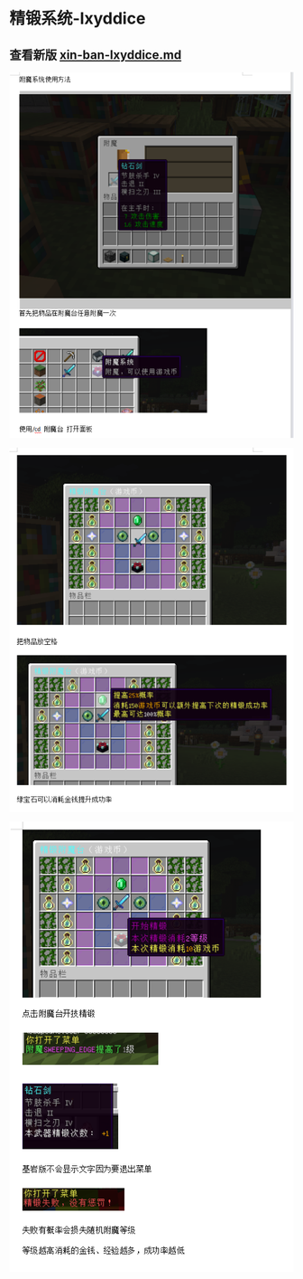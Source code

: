 # 精锻系统-lxyddice

## 查看新版 [xin-ban-lxyddice.md](xin-ban-lxyddice.md "mention")

![](<../../../.gitbook/assets/image (26).png>)

![](<../../../.gitbook/assets/image (27).png>)

![](<../../../.gitbook/assets/image (29).png>)
